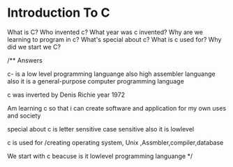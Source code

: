# Introduction To C 
What is C?
Who invented c?
What year was c invented?
Why are we learning to program in c?
What's special about c?
What is c used for?
Why did we start we C?

/**
 Answers

c- is a low level programming languange also high assembler languange 
also it is a general-purpose computer programming language

c was  inverted by Denis Richie year 1972

Am learning c so that i can create software and application for my own uses and society

special about c is letter sensitive case sensitive also it is lowlevel 

c is used for /creating operating system, Unix ,Assmbler,compiler,database

We start with c beacuse is it lowlevel programming languange
*/


